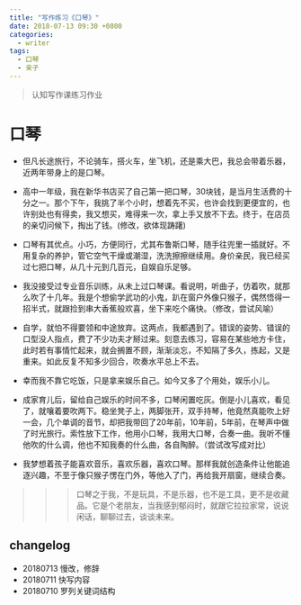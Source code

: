 ```yaml
---
title: "写作练习《口琴》"
date: 2018-07-13 09:30 +0800
categories:
  - writer
tags:
  - 口琴
  - 亲子
---
```


>认知写作课练习作业

# 口琴

- 但凡长途旅行，不论骑车，搭火车，坐飞机，还是乘大巴，我总会带着乐器，近两年带身上的是口琴。

- 高中一年级，我在新华书店买了自己第一把口琴，30块钱，是当月生活费的十分之一。那个下午，我挑了半个小时，想着先不买，也许会找到更便宜的，也许别处也有得卖，我又想买，难得来一次，拿上手又放不下去。终于，在店员的亲切问候下，掏出了钱。(修改，欲体现踌躇)

- 口琴有其优点。小巧，方便同行，尤其布鲁斯口琴，随手往兜里一插就好。不用复杂的养护，管它空气干燥或潮湿，洗洗擦擦继续用。身价亲民，我已经买过七把口琴，从几十元到几百元，自娱自乐足够。

- 我没接受过专业音乐训练，从未上过口琴课。看说明，听曲子，仿着吹，就那么吹了十几年。我是个想偷学武功的小鬼，趴在窗户外像只猴子，偶然悟得一招半式，就跟捡到串大香蕉般欢喜，坐下来吃个痛快。（修改，尝试风喻）

- 自学，就怕不得要领和中途放弃。这两点，我都遇到了。错误的姿势、错误的口型没人指点，费了不少功夫才掰过来。刻意去练习，容易在某些地方卡住，此时若有事情忙起来，就会搁置不顾，渐渐淡忘，不知隔了多久，拣起，又是重来。如此反复不知多少回合，吹奏水平总上不去。

- 幸而我不靠它吃饭，只是拿来娱乐自己。如今又多了个用处，娱乐小儿。

- 成家育儿后，留给自己娱乐的时间不多，口琴闲置吃灰。倒是小儿喜欢，看见了，就嚷着要吹两下。稳坐凳子上，两脚张开，双手持琴，他竟然真能吹上好一会，几个单调的音节，却把我带回了20年前，10年前，5年前，在琴声中做了时光旅行。索性放下工作，他用小口琴，我用大口琴，合奏一曲。我听不懂他吹的什么调，他也不知我奏的什么曲，各自陶醉。（尝试改写成对比）

- 我梦想着孩子能喜欢音乐，喜欢乐器，喜欢口琴。那样我就创造条件让他能追逐兴趣，不至于像只猴子愣在门外，等他入了门，再给我开扇窗，继续合奏。

>>> 口琴之于我，不是玩具，不是乐器，也不是工具，更不是收藏品。它是个老朋友，当我感到郁闷时，就跟它拉拉家常，说说闲话，聊聊过去，谈谈未来。


## changelog
- 20180713 慢改，修辞
- 20180711 快写内容
- 20180710 罗列关键词结构
